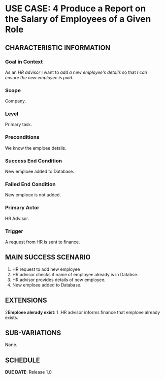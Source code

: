 # USE CASE: 4 Produce a Report on the Salary of Employees of a Given Role

## CHARACTERISTIC INFORMATION

### Goal in Context

As an *HR advisor* I want to *add a new employee's details* so that *I can ensure the new employee is paid.*

### Scope

Company.

### Level

Primary task.

### Preconditions

We know the emploee details.

### Success End Condition

New emploee added to Database.

### Failed End Condition

New emploee is not added.

### Primary Actor

HR Advisor.

### Trigger

A request from HR is sent to finance.

## MAIN SUCCESS SCENARIO

1. HR request to add new employee
2. HR advisor checks if name of employee already is in Databse.
3. HR advisor provides details of new employee.
4. New emploee added to Database.

## EXTENSIONS

2**Emploee alerady exist**:
    1. HR advisor informs finance that emploee already exists.

## SUB-VARIATIONS

None.

## SCHEDULE

**DUE DATE**: Release 1.0